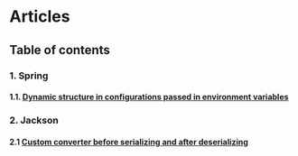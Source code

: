 # Articles

## Table of contents
### 1. Spring
#### 1.1. [Dynamic structure in configurations passed in environment variables](spring/articles.spring.config/README.md)

### 2. Jackson
#### 2.1 [Custom converter before serializing and after deserializing](jackson/custom.converter)